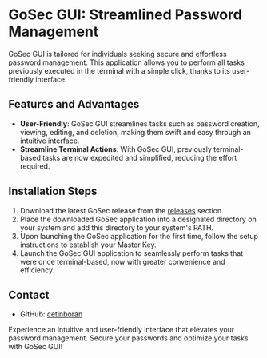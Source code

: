 # GoSec GUI: Streamlined Password Management

GoSec GUI is tailored for individuals seeking secure and effortless password management. This application allows you to perform all tasks previously executed in the terminal with a simple click, thanks to its user-friendly interface.

## Features and Advantages

- **User-Friendly**: GoSec GUI streamlines tasks such as password creation, viewing, editing, and deletion, making them swift and easy through an intuitive interface.
- **Streamline Terminal Actions**: With GoSec GUI, previously terminal-based tasks are now expedited and simplified, reducing the effort required.

## Installation Steps

  1. Download the latest GoSec release from the [releases](https://github.com/username/GoSec/releases) section.
  2. Place the downloaded GoSec application into a designated directory on your system and add this directory to your system's PATH.
  3. Upon launching the GoSec application for the first time, follow the setup instructions to establish your Master Key.
  4. Launch the GoSec GUI application to seamlessly perform tasks that were once terminal-based, now with greater convenience and efficiency.

## Contact

- GitHub: [cetinboran](https://github.com/cetinboran)


Experience an intuitive and user-friendly interface that elevates your password management. Secure your passwords and optimize your tasks with GoSec GUI!
